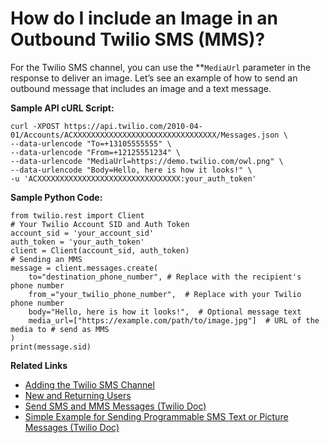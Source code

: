 # How do I include an Image in an Outbound Twilio SMS (MMS)?

For the Twilio SMS channel, you can use the **<code>MediaUrl</code></strong> parameter in the response to deliver an image. Let’s see an example of how to send an outbound message that includes an image and a text message.

**Sample API cURL Script:**

```
curl -XPOST https://api.twilio.com/2010-04-01/Accounts/ACXXXXXXXXXXXXXXXXXXXXXXXXXXXXXXXX/Messages.json \
--data-urlencode "To=+13105555555" \
--data-urlencode "From=+12125551234" \
--data-urlencode "MediaUrl=https://demo.twilio.com/owl.png" \
--data-urlencode "Body=Hello, here is how it looks!" \
-u 'ACXXXXXXXXXXXXXXXXXXXXXXXXXXXXXXXX:your_auth_token'
```

**Sample Python Code:**

```
from twilio.rest import Client
# Your Twilio Account SID and Auth Token
account_sid = 'your_account_sid'
auth_token = 'your_auth_token'
client = Client(account_sid, auth_token)
# Sending an MMS
message = client.messages.create(
    to="destination_phone_number", # Replace with the recipient's phone number
    from_="your_twilio_phone_number",  # Replace with your Twilio phone number
    body="Hello, here is how it looks!",  # Optional message text
    media_url=["https://example.com/path/to/image.jpg"]  # URL of the media to # send as MMS
)
print(message.sid)
```

**Related Links**

* <a href="../channels/add-twilio-sms-channel.md" target="_blank">Adding the Twilio SMS Channel</a>
* <a href="../kb/new-and-returning-users.md" target="_blank">New and Returning Users</a>
* [ Send SMS and MMS Messages (Twilio Doc)](https://support.twilio.com/hc/en-us/articles/223133907-Simple-Example-for-Sending-Programmable-SMS-Text-or-Picture-Messages)
* [Simple Example for Sending Programmable SMS Text or Picture Messages (Twilio Doc)](https://support.twilio.com/hc/en-us/articles/223133907-Simple-Example-for-Sending-Programmable-SMS-Text-or-Picture-Messages)